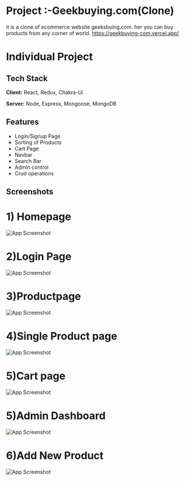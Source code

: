 
# Project :-Geekbuying.com(Clone)

it is a clone of ecommerce website geeksbuing.com. her you can buy products from any corner of world.
https://geekbuying-com.vercel.app/

# Individual Project


## Tech Stack

**Client:** React, Redux, Chakra-Ui

**Server:** Node, Express, Mongoose, MongoDB


## Features

- Login/Signup Page
- Sorting of Products
- Cart Page
- Navbar 
- Search Bar
- Admin control
- Crud operations
 





## Screenshots
# 1) Homepage

![App Screenshot](https://iili.io/HEnd70G.md.png)

# 2)Login Page
![App Screenshot](https://iili.io/HEn28v4.md.png)

# 3)Productpage
![App Screenshot](https://iili.io/HEn3WSj.md.png)

# 4)Single Product page
![App Screenshot](https://iili.io/HEnFbLP.md.png)
# 5)Cart page
![App Screenshot](https://iili.io/HEnKguR.md.png)

# 5)Admin Dashboard
![App Screenshot](https://iili.io/HEnq719.md.png)

# 6)Add New Product
![App Screenshot](https://iili.io/HEnB7Qp.md.png)



